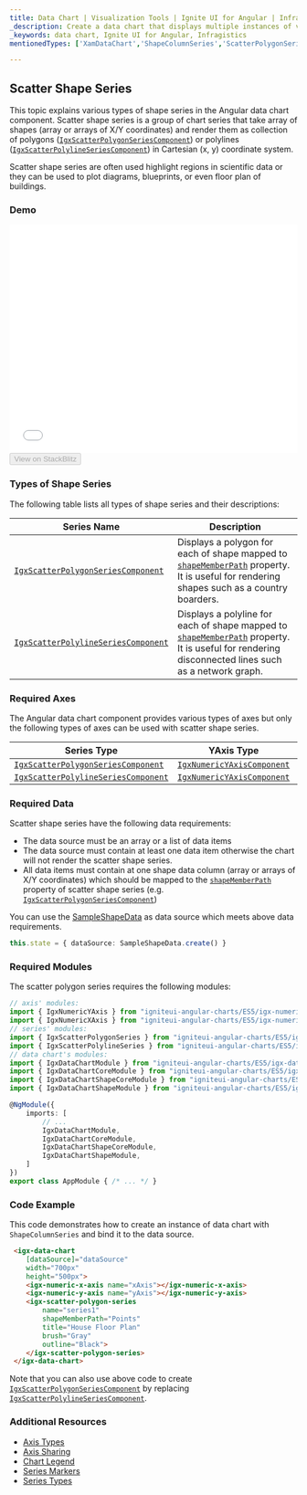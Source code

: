```yaml
---
title: Data Chart | Visualization Tools | Ignite UI for Angular | Infragistics | Scatter Shape
_description: Create a data chart that displays multiple instances of visual elements in the same plot area in order to create composite chart views.
_keywords: data chart, Ignite UI for Angular, Infragistics
mentionedTypes: ['XamDataChart','ShapeColumnSeries','ScatterPolygonSeries','ScatterPolylineSeries']

---
```


## Scatter Shape Series

This topic explains various types of shape series in the Angular data chart component. Scatter shape series is a group of chart series that take array of shapes (array or arrays of X/Y coordinates) and render them as collection of polygons ([`IgxScatterPolygonSeriesComponent`](/angular-apis/typescript/latest/classes/igxscatterpolygonseriescomponent.html))  or polylines ([`IgxScatterPolylineSeriesComponent`](/angular-apis/typescript/latest/classes/igxscatterpolylineseriescomponent.html)) in Cartesian (x, y) coordinate system.

Scatter shape series are often used highlight regions in scientific data or they can be used to plot diagrams, blueprints, or even floor plan of buildings.

### Demo

<div class="sample-container loading" style="height: 400px">
    <iframe id="data-chart-type-shape-series-iframe" src='{environment:demosBaseUrl}/charts/data-chart-type-shape-series' width="100%" height="100%" seamless frameBorder="0" onload="onXPlatSampleIframeContentLoaded(this);"></iframe>
</div>
<div>
    <button data-localize="stackblitz" disabled class="stackblitz-btn" data-iframe-id="data-chart-type-shape-series-iframe" data-demos-base-url="{environment:demosBaseUrl}">View on StackBlitz
    </button>
</div>

<div class="divider--half"></div>

### Types of Shape Series

The following table lists all types of shape series and their descriptions:

| Series Name                                                                                                           | Description                                                                                                                                                                                                                                    |
| --------------------------------------------------------------------------------------------------------------------- | ---------------------------------------------------------------------------------------------------------------------------------------------------------------------------------------------------------------------------------------------- |
| [`IgxScatterPolygonSeriesComponent`](/angular-apis/typescript/latest/classes/igxscatterpolygonseriescomponent.html)   | Displays a polygon for each of shape mapped to [`shapeMemberPath`](/angular-apis/typescript/latest/classes/igxshapeseriesbasecomponent.html#shapememberpath) property. It is useful for rendering shapes such as a country boarders.           |
| [`IgxScatterPolylineSeriesComponent`](/angular-apis/typescript/latest/classes/igxscatterpolylineseriescomponent.html) | Displays a polyline for each of shape mapped to [`shapeMemberPath`](/angular-apis/typescript/latest/classes/igxshapeseriesbasecomponent.html#shapememberpath) property. It is useful for rendering disconnected lines such as a network graph. |

### Required Axes

The Angular data chart component provides various types of axes but only the following types of axes can be used with scatter shape series.

| Series Type                                                                                                           | YAxis Type                                                                                          | XAxis Type                                                                                          |
| --------------------------------------------------------------------------------------------------------------------- | --------------------------------------------------------------------------------------------------- | --------------------------------------------------------------------------------------------------- |
| [`IgxScatterPolygonSeriesComponent`](/angular-apis/typescript/latest/classes/igxscatterpolygonseriescomponent.html)   | [`IgxNumericYAxisComponent`](/angular-apis/typescript/latest/classes/igxnumericyaxiscomponent.html) | [`IgxNumericXAxisComponent`](/angular-apis/typescript/latest/classes/igxnumericxaxiscomponent.html) |
| [`IgxScatterPolylineSeriesComponent`](/angular-apis/typescript/latest/classes/igxscatterpolylineseriescomponent.html) | [`IgxNumericYAxisComponent`](/angular-apis/typescript/latest/classes/igxnumericyaxiscomponent.html) | [`IgxNumericXAxisComponent`](/angular-apis/typescript/latest/classes/igxnumericxaxiscomponent.html) |

### Required Data

Scatter shape series have the following data requirements:

-   The data source must be an array or a list of data items
-   The data source must contain at least one data item otherwise the chart will not render the scatter shape series.
-   All data items must contain at one shape data column (array or arrays of X/Y coordinates) which should be mapped to the [`shapeMemberPath`](/angular-apis/typescript/latest/classes/igxshapeseriesbasecomponent.html#shapememberpath) property of scatter shape series (e.g. [`IgxScatterPolygonSeriesComponent`](/angular-apis/typescript/latest/classes/igxscatterpolygonseriescomponent.html))

You can use the [SampleShapeData](datachart_data_sources_shape.md) as data source which meets above data requirements.

```ts
this.state = { dataSource: SampleShapeData.create() }
```

### Required Modules

The scatter polygon series requires the following modules:

```ts
// axis' modules:
import { IgxNumericYAxis } from "igniteui-angular-charts/ES5/igx-numeric-y-axis";
import { IgxNumericXAxis } from "igniteui-angular-charts/ES5/igx-numeric-x-axis";
// series' modules:
import { IgxScatterPolygonSeries } from "igniteui-angular-charts/ES5/igx-scatter-polygon-series";
import { IgxScatterPolylineSeries } from "igniteui-angular-charts/ES5/igx-scatter-polyline-series";
// data chart's modules:
import { IgxDataChartModule } from "igniteui-angular-charts/ES5/igx-data-chart-module";
import { IgxDataChartCoreModule } from "igniteui-angular-charts/ES5/igx-data-chart-core-module";
import { IgxDataChartShapeCoreModule } from "igniteui-angular-charts/ES5/igx-data-chart-shape-core-module";
import { IgxDataChartShapeModule } from "igniteui-angular-charts/ES5/igx-data-chart-shape-module";

@NgModule({
    imports: [
        // ...
        IgxDataChartModule,
        IgxDataChartCoreModule,
        IgxDataChartShapeCoreModule,
        IgxDataChartShapeModule,
    ]
})
export class AppModule { /* ... */ }
```

### Code Example

This code demonstrates how to create an instance of data chart with `ShapeColumnSeries` and bind it to the data source.

```html
 <igx-data-chart
    [dataSource]="dataSource"
    width="700px"
    height="500px">
    <igx-numeric-x-axis name="xAxis"></igx-numeric-x-axis>
    <igx-numeric-y-axis name="yAxis"></igx-numeric-y-axis>
    <igx-scatter-polygon-series
        name="series1"
        shapeMemberPath="Points"
        title="House Floor Plan"
        brush="Gray"
        outline="Black">
    </igx-scatter-polygon-series>
 </igx-data-chart>
```

Note that you can also use above code to create [`IgxScatterPolygonSeriesComponent`](/angular-apis/typescript/latest/classes/igxscatterpolygonseriescomponent.html) by replacing [`IgxScatterPolylineSeriesComponent`](/angular-apis/typescript/latest/classes/igxscatterpolylineseriescomponent.html).

### Additional Resources

-   [Axis Types](datachart_axis_types.md)
-   [Axis Sharing](datachart_axis_sharing.md)
-   [Chart Legend](datachart_chart_legends.md)
-   [Series Markers](datachart_series_markers.md)
-   [Series Types](datachart_series_types.md)
